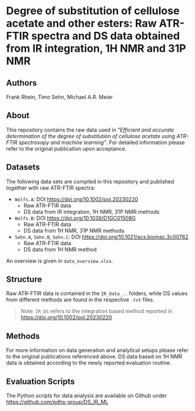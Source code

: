 # Degree of substitution of cellulose acetate and other esters: Raw ATR-FTIR spectra and DS data obtained from IR integration, 1H NMR and 31P NMR  

## Authors
Frank Rhein, Timo Sehn, Michael A.R. Meier

## About
This repository contains the raw data used in *"Efficient and accurate determination of the degree of substitution of cellulose acetate using ATR-FTIR spectrosopy and machine learning"*. For detailed information please refer to the original publication upon acceptance.

## Datasets
The following data sets are compiled in this repository and published together with raw ATR-FTIR spectra:
- `Wolfs.A`: DOI https://doi.org/10.1002/pol.20230220 
    - Raw ATR-FTIR data
    - DS data from IR integration, 1H NMR, 31P NMR methods
- `Wolfs.B`: DOI https://doi.org/10.1039/D1GC01508G
    - Raw ATR-FTIR data
    - DS data from 1H NMR, 31P NMR methods
- `Sehn.A`, `Sehn.B`, `Sehn.C`: DOI https://doi.org/10.1021/acs.biomac.3c00762 
    - Raw ATR-FTIR data
    - DS data from 1H NMR method

An overview is given in `data_overview.xlsx`.

## Structure
Raw ATR-FTIR data is contained in the `IR_data_..` folders, while DS values from different methods are found in the respective `.txt` files. 
> Note: `IR_DS` refers to the integration based method reported in https://doi.org/10.1002/pol.20230220  

## Methods
For more information on data generation and analytical setups please refer to the original publications referenced above. DS data based on 1H NMR data is obtained according to the newly reported evaluation routine.  

## Evaluation Scripts
The Python scripts for data analysis are available on Github under https://github.com/pdhs-group/DS_IR_ML 